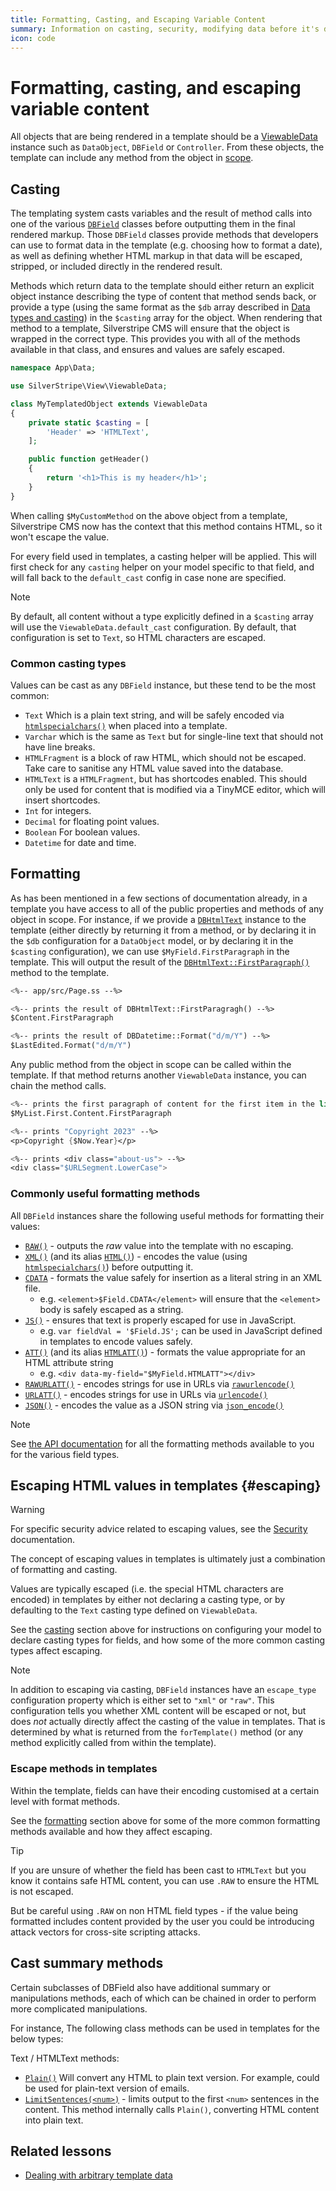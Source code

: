 ```yaml
---
title: Formatting, Casting, and Escaping Variable Content
summary: Information on casting, security, modifying data before it's displayed to the user and how to format data within the template.
icon: code
---
```


# Formatting, casting, and escaping variable content

All objects that are being rendered in a template should be a [ViewableData](api:SilverStripe\View\ViewableData) instance such as `DataObject`,
`DBField` or `Controller`. From these objects, the template can include any method from the object in [scope](syntax#scope).

## Casting

The templating system casts variables and the result of method calls into one of the various [`DBField`](api:SilverStripe\ORM\FieldType\DBField)
classes before outputting them in the final rendered markup. Those `DBField` classes provide methods that developers can use to format data in
the template (e.g. choosing how to format a date), as well as defining whether HTML markup in that data will be escaped, stripped, or included
directly in the rendered result.

Methods which return data to the template should either return an explicit object instance describing the type of
content that method sends back, or provide a type (using the same format as the `$db` array described in
[Data types and casting](/developer_guides/model/data_types_and_casting/)) in the `$casting` array for the object. When rendering that method
to a template, Silverstripe CMS will ensure that the object is wrapped in the correct type. This provides you with all of the methods available in
that class, and ensures and values are safely escaped.

```php
namespace App\Data;

use SilverStripe\View\ViewableData;

class MyTemplatedObject extends ViewableData
{
    private static $casting = [
        'Header' => 'HTMLText',
    ];

    public function getHeader()
    {
        return '<h1>This is my header</h1>';
    }
}
```

When calling `$MyCustomMethod` on the above object from a template, Silverstripe CMS now has the context that this method contains HTML, so it
won't escape the value.

For every field used in templates, a casting helper will be applied. This will first check for any
`casting` helper on your model specific to that field, and will fall back to the `default_cast` config
in case none are specified.

> [!NOTE]
> By default, all content without a type explicitly defined in a `$casting` array will use the `ViewableData.default_cast` configuration. By default,
> that configuration is set to `Text`, so HTML characters are escaped.

### Common casting types

Values can be cast as any `DBField` instance, but these tend to be the most common:

- `Text` Which is a plain text string, and will be safely encoded via [`htmlspecialchars()`](https://www.php.net/manual/en/function.htmlspecialchars.php) when placed into
 a template.
- `Varchar` which is the same as `Text` but for single-line text that should not have line breaks.
- `HTMLFragment` is a block of raw HTML, which should not be escaped. Take care to sanitise any HTML
 value saved into the database.
- `HTMLText` is a `HTMLFragment`, but has shortcodes enabled. This should only be used for content
 that is modified via a TinyMCE editor, which will insert shortcodes.
- `Int` for integers.
- `Decimal` for floating point values.
- `Boolean` For boolean values.
- `Datetime` for date and time.

## Formatting

As has been mentioned in a few sections of documentation already, in a template you have access to all of the public properties and methods of any
object in scope. For instance, if we provide a [`DBHtmlText`](api:SilverStripe\ORM\FieldType\DBHtmlText) instance to the template (either directly
by returning it from a method, or by declaring it in the `$db` configuration for a `DataObject` model, or by declaring it in the `$casting` configuration),
we can use `$MyField.FirstParagraph` in the template. This will
output the result of the [`DBHtmlText::FirstParagraph()`](api:SilverStripe\ORM\FieldType\DBHtmlText::FirstParagraph()) method to the template.

```ss
<%-- app/src/Page.ss --%>

<%-- prints the result of DBHtmlText::FirstParagragh() --%>
$Content.FirstParagraph

<%-- prints the result of DBDatetime::Format("d/m/Y") --%>
$LastEdited.Format("d/m/Y")
```

Any public method from the object in scope can be called within the template. If that method returns another
`ViewableData` instance, you can chain the method calls.

```ss
<%-- prints the first paragraph of content for the first item in the list --%>
$MyList.First.Content.FirstParagraph

<%-- prints "Copyright 2023" --%>
<p>Copyright {$Now.Year}</p>

<%-- prints <div class="about-us"> --%>
<div class="$URLSegment.LowerCase">
```

### Commonly useful formatting methods

All `DBField` instances share the following useful methods for formatting their values:

- [`RAW()`](api:SilverStripe\ORM\FieldType\DBField::RAW()) - outputs the *raw* value into the template with no escaping.
- [`XML()`](api:SilverStripe\ORM\FieldType\DBField::XML()) (and its alias [`HTML()`](api:SilverStripe\ORM\FieldType\DBField::HTML())) - encodes the value (using [`htmlspecialchars()`](https://www.php.net/manual/en/function.htmlspecialchars.php)) before outputting it.
- [`CDATA`](api:SilverStripe\ORM\FieldType\DBField::CDATA()) - formats the value safely for insertion as a literal string in an XML file.
  - e.g. `<element>$Field.CDATA</element>` will ensure that the `<element>` body is safely escaped as a string.
- [`JS()`](api:SilverStripe\ORM\FieldType\DBField::JS()) - ensures that text is properly escaped for use in JavaScript.
  - e.g. `var fieldVal = '$Field.JS';` can be used in JavaScript defined in templates to encode values safely.
- [`ATT()`](api:SilverStripe\ORM\FieldType\DBField::ATT()) (and its alias [`HTMLATT()`](api:SilverStripe\ORM\FieldType\DBField::HTMLATT())) - formats the value appropriate for an HTML attribute string
  - e.g. `<div data-my-field="$MyField.HTMLATT"></div>`
- [`RAWURLATT()`](api:SilverStripe\ORM\FieldType\DBField::RAWURLATT()) - encodes strings for use in URLs via [`rawurlencode()`](https://www.php.net/manual/en/function.rawurlencode.php)
- [`URLATT()`](api:SilverStripe\ORM\FieldType\DBField::URLATT()) - encodes strings for use in URLs via [`urlencode()`](https://www.php.net/manual/en/function.urlencode.php)
- [`JSON()`](api:SilverStripe\ORM\FieldType\DBField::JSON()) - encodes the value as a JSON string via [`json_encode()`](https://www.php.net/manual/en/function.json-encode.php)

> [!NOTE]
> See [the API documentation](api:SilverStripe\ORM\FieldType) for all the formatting methods available to you for the various field types.

## Escaping HTML values in templates {#escaping}

> [!WARNING]
> For specific security advice related to escaping values, see the [Security](/developer_guides/security/secure_coding/#xss-cross-site-scripting)
> documentation.

The concept of escaping values in templates is ultimately just a combination of formatting and casting.

Values are typically escaped (i.e. the special HTML characters are encoded) in templates by either not
declaring a casting type, or by defaulting to the `Text` casting type defined on `ViewableData`.

See the [casting](#casting) section above for
instructions on configuring your model to declare casting types for fields, and how some of the more common
casting types affect escaping.

> [!NOTE]
> In addition to escaping via casting, `DBField` instances have an `escape_type` configuration property which is
> either set to `"xml"` or `"raw"`. This configuration tells you whether XML content will be escaped or not, but does
> *not* actually directly affect the casting of the value in templates. That is determined by what is returned from
> the `forTemplate()` method (or any method explicitly called from within the template).

### Escape methods in templates

Within the template, fields can have their encoding customised at a certain level with format methods.

See the [formatting](#formatting) section above for some of the more common formatting methods available
and how they affect escaping.

> [!TIP]
> If you are unsure of whether the field has been cast to `HTMLText` but you know
> it contains safe HTML content, you can use `.RAW` to ensure the HTML is not escaped.
>
> But be careful using `.RAW` on non HTML field types - if the value being formatted includes content provided
> by the user you could be introducing attack vectors for cross-site scripting attacks.

## Cast summary methods

Certain subclasses of DBField also have additional summary or manipulations methods, each of
which can be chained in order to perform more complicated manipulations.

For instance, The following class methods can be used in templates for the below types:

Text / HTMLText methods:

- [`Plain()`](api:SilverStripe\ORM\FieldType\DBString::Plain()) Will convert any HTML to plain text version. For example, could be used for plain-text
  version of emails.
- [`LimitSentences(<num>)`](api:SilverStripe\ORM\FieldType\DBText::LimitSentences()) - limits output to the first `<num>` sentences in the content. This method internally calls `Plain()`,
  converting HTML content into plain text.

## Related lessons

- [Dealing with arbitrary template data](https://www.silverstripe.org/learn/lessons/v4/dealing-with-arbitrary-template-data-1)
